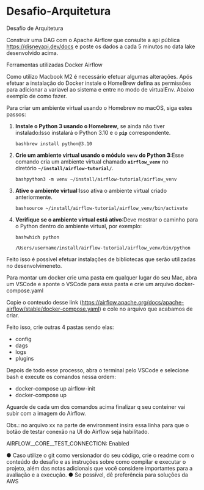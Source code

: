 # Desafio-Arquitetura
 Desafio de Arquitetura

Construir uma DAG com o Apache Airflow que consulte a api pública https://disneyapi.dev/docs
e poste os dados a cada 5 minutos no data lake desenvolvido acima.


Ferramentas utilizadas
Docker
Airflow

Como utilizo Macbook M2 é necessário efetuar algumas alterações. Após efetuar a instalação do Docker instale o HomeBrew
defina as permissões para adicionar a variavel ao sistema e entre no modo de virtualEnv. Abaixo exemplo de como fazer.

Para criar um ambiente virtual usando o Homebrew no macOS, siga estes passos:

1. **Instale o Python 3 usando o Homebrew**, se ainda não tiver instalado:Isso instalará o Python 3.10 e o **`pip`** correspondente.
    
    `bashbrew install python@3.10`
    
2. **Crie um ambiente virtual usando o módulo `venv` do Python 3**:Esse comando cria um ambiente virtual chamado **`airflow_venv`** no diretório **`~/install/airflow-tutorial/`**.
    
    `bashpython3 -m venv ~/install/airflow-tutorial/airflow_venv`
    
3. **Ative o ambiente virtual**:Isso ativa o ambiente virtual criado anteriormente.
    
    `bashsource ~/install/airflow-tutorial/airflow_venv/bin/activate`
    
4. **Verifique se o ambiente virtual está ativo**:Deve mostrar o caminho para o Python dentro do ambiente virtual, por exemplo:
    
    `bashwhich python`
    
    `/Users/username/install/airflow-tutorial/airflow_venv/bin/python`


Feito isso é possivel efetuar instalações de bibliotecas que serão utilizadas no desenvolvimeneto.

Para montar um docker crie uma pasta em qualquer lugar do seu Mac, abra um VSCode e aponte o VSCode para essa pasta e crie um arquivo docker-compose.yaml

Copie o conteudo desse link (https://airflow.apache.org/docs/apache-airflow/stable/docker-compose.yaml) e cole no arquivo que acabamos de criar.

Feito isso, crie outras 4 pastas sendo elas:
- config
- dags
- logs
- plugins

Depois de todo esse processo, abra o terminal pelo VSCode e selecione bash e execute os comandos nessa ordem:

- docker-compose up airflow-init
- docker-compose up

Aguarde de cada um dos comandos acima finalizar q seu conteiner vai subir com a imagem do Airflow.

Obs.: no arquivo xx na parte de environment insira essa linha para que o botão de testar conexão na UI do Airflow seja habilitado.

AIRFLOW__CORE__TEST_CONNECTION: Enabled



● Caso utilize o git como versionador do seu código, crie o readme com o conteúdo do
desafio e as instruções sobre como compilar e executar o projeto, além das notas
adicionais que você considere importantes para a avaliação e a execução.
● Se possível, dê preferência para soluções da AWS
